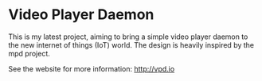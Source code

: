 Video Player Daemon
===================

This is my latest project, aiming to bring a simple video player daemon to the
new internet of things (IoT) world. The design is heavily inspired by the mpd
project.

See the website for more information: http://vpd.io
